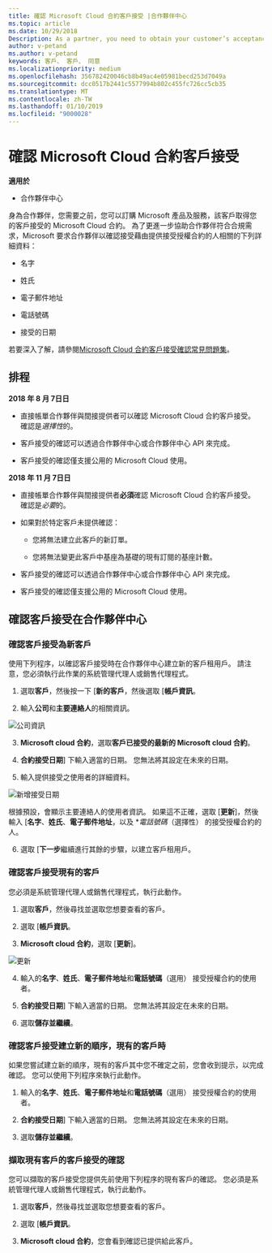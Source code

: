 ```yaml
---
title: 確認 Microsoft Cloud 合約客戶接受 |合作夥伴中心
ms.topic: article
ms.date: 10/29/2018
Description: As a partner, you need to obtain your customer’s acceptance of the Microsoft Cloud Agreement before you can order Microsoft products and services for that customer. To better help partners meet compliance requirements, Microsoft asks partners to confirm acceptance by providing certain details regarding the person who accepted the agreement.
author: v-petand
ms.author: v-petand
keywords: 客戶、 客戶、 同意
ms.localizationpriority: medium
ms.openlocfilehash: 356782420046cb8b49ac4e05981becd253d7049a
ms.sourcegitcommit: dcc0517b2441c5577994b802c455fc726cc5cb35
ms.translationtype: MT
ms.contentlocale: zh-TW
ms.lasthandoff: 01/10/2019
ms.locfileid: "9000028"
---
```

# <a name="confirm-customer-acceptance-of-the-microsoft-cloud-agreement"></a>確認 Microsoft Cloud 合約客戶接受

**適用於**
-  合作夥伴中心

身為合作夥伴，您需要之前，您可以訂購 Microsoft 產品及服務，該客戶取得您的客戶接受的 Microsoft Cloud 合約。 為了更進一步協助合作夥伴符合合規需求，Microsoft 要求合作夥伴以確認接受藉由提供接受授權合約的人相關的下列詳細資料： 

-   名字

-   姓氏

-   電子郵件地址

-   電話號碼

-   接受的日期

若要深入了解，請參閱[Microsoft Cloud 合約客戶接受確認常見問題集](https://docs.microsoft.com/en-us/partner-center/confirm-consent-faq)。

## <a name="schedule"></a>排程

**2018 年 8 月 7日日**

-   直接帳單合作夥伴與間接提供者可以確認 Microsoft Cloud 合約客戶接受。 確認是*選擇性*的。

-   客戶接受的確認可以透過合作夥伴中心或合作夥伴中心 API 來完成。

-   客戶接受的確認僅支援公用的 Microsoft Cloud 使用。


**2018 年 11 月 7日日**

-   直接帳單合作夥伴與間接提供者**必須**確認 Microsoft Cloud 合約客戶接受。 確認是*必要*的。

-   如果對於特定客戶未提供確認：

    -   您將無法建立此客戶的新訂單。

    -   您將無法變更此客戶中基座為基礎的現有訂閱的基座計數。

-   客戶接受的確認可以透過合作夥伴中心或合作夥伴中心 API 來完成。

-   客戶接受的確認僅支援公用的 Microsoft Cloud 使用。


## <a name="confirming-customer-acceptance-in-partner-center"></a>確認客戶接受在合作夥伴中心

### <a name="confirm-customer-acceptance-for-a-new-customer"></a>確認客戶接受為新客戶

使用下列程序，以確認客戶接受時在合作夥伴中心建立新的客戶租用戶。 請注意，您必須執行此作業的系統管理代理人或銷售代理程式。 
1.  選取**客戶**，然後按一下 [**新的客戶**，然後選取 [**帳戶資訊**。

2.  輸入**公司**和**主要連絡人**的相關資訊。

![公司資訊](images/mca/mca1.png)

3.  **Microsoft cloud 合約**，選取**客戶已接受的最新的 Microsoft cloud 合約**。 

4.  **合約接受日期**] 下輸入適當的日期。 您無法將其設定在未來的日期。

5.  輸入提供接受之使用者的詳細資料。 

![新增接受日期](images/mca/MCA3.png)

根據預設，會顯示主要連絡人的使用者資訊。 如果這不正確，選取 [**更新**]，然後輸入 [**名字**、**姓氏**、**電子郵件地址**，以及 **電話號碼*（選擇性） 的接受授權合約的人。


6.  選取 [**下一步**繼續進行其餘的步驟，以建立客戶租用戶。

### <a name="confirm-customer-acceptance-for-an-existing-customer"></a>確認客戶接受現有的客戶

您必須是系統管理代理人或銷售代理程式，執行此動作。 

1.  選取**客戶**，然後尋找並選取您想要查看的客戶。 

2.  選取 [**帳戶資訊**。

3.  **Microsoft cloud 合約**，選取 [**更新**]。

![更新](images/mca/mca4.png)

4.  輸入的**名字**、**姓氏**、**電子郵件地址**和**電話號碼**（選用） 接受授權合約的使用者。

5.  **合約接受日期**] 下輸入適當的日期。 您無法將其設定在未來的日期。

6.  選取**儲存並繼續**。

### <a name="confirm-customer-acceptance-while-creating-new-order-for-an-existing-customer"></a>確認客戶接受建立新的順序，現有的客戶時

如果您嘗試建立新的順序，現有的客戶其中您不確定之前，您會收到提示，以完成確認。 您可以使用下列程序來執行此動作。 

1.  輸入的**名字**、**姓氏**、**電子郵件地址**和**電話號碼**（選用） 接受授權合約的使用者。

2.  **合約接受日期**] 下輸入適當的日期。 您無法將其設定在未來的日期。

3.  選取**儲存並繼續**。


### <a name="retrieve-confirmation-of-customer-acceptance-for-an-existing-customer"></a>擷取現有客戶的客戶接受的確認

您可以擷取的客戶接受您提供先前使用下列程序的現有客戶的確認。 您必須是系統管理代理人或銷售代理程式，執行此動作。 

1.  選取**客戶**，然後尋找並選取您想要查看的客戶。 

2.  選取 [**帳戶資訊**。

3.  **Microsoft cloud 合約**，您會看到確認已提供給此客戶。

